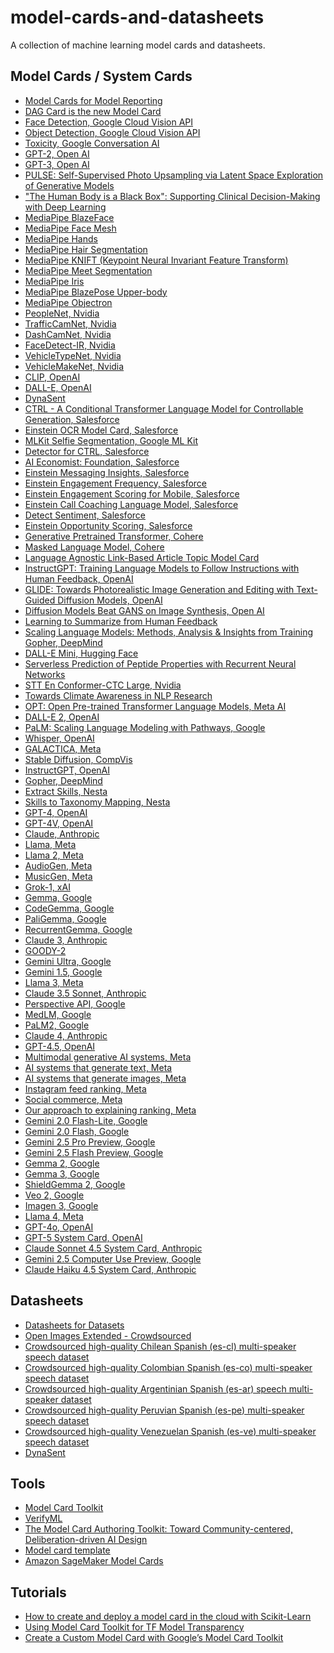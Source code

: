 # model-cards-and-datasheets
A collection of machine learning model cards and datasheets.

## Model Cards / System Cards
* [Model Cards for Model Reporting][1]
* [DAG Card is the new Model Card][54]
* [Face Detection, Google Cloud Vision API][2]
* [Object Detection, Google Cloud Vision API][3]
* [Toxicity, Google Conversation AI][4]
* [GPT-2, Open AI][5]
* [GPT-3, Open AI][39]
* [PULSE: Self-Supervised Photo Upsampling via Latent Space Exploration of Generative Models][10]
* ["The Human Body is a Black Box": Supporting Clinical Decision-Making with Deep Learning][11]
* [MediaPipe BlazeFace][12]
* [MediaPipe Face Mesh][13]
* [MediaPipe Hands][14]
* [MediaPipe Hair Segmentation][15]
* [MediaPipe KNIFT (Keypoint Neural Invariant Feature Transform)][16]
* [MediaPipe Meet Segmentation][31]
* [MediaPipe Iris][32]
* [MediaPipe BlazePose Upper-body][33]
* [MediaPipe Objectron][34]
* [PeopleNet, Nvidia][23]
* [TrafficCamNet, Nvidia][24]
* [DashCamNet, Nvidia][25]
* [FaceDetect-IR, Nvidia][26]
* [VehicleTypeNet, Nvidia][27]
* [VehicleMakeNet, Nvidia][28]
* [CLIP, OpenAI][35]
* [DALL-E, OpenAI][36]
* [DynaSent][37]
* [CTRL - A Conditional Transformer Language Model for Controllable Generation, Salesforce][40]
* [Einstein OCR Model Card, Salesforce][41]
* [MLKit Selfie Segmentation, Google ML Kit][42]
* [Detector for CTRL, Salesforce][43]
* [AI Economist: Foundation, Salesforce][44]
* [Einstein Messaging Insights, Salesforce][45]
* [Einstein Engagement Frequency, Salesforce][46]
* [Einstein Engagement Scoring for Mobile, Salesforce][47]
* [Einstein Call Coaching Language Model, Salesforce][48]
* [Detect Sentiment, Salesforce][49]
* [Einstein Opportunity Scoring, Salesforce][50]
* [Generative Pretrained Transformer, Cohere][51]
* [Masked Language Model, Cohere][52]
* [Language Agnostic Link-Based Article Topic Model Card][55]
* [InstructGPT: Training Language Models to Follow Instructions with Human Feedback, OpenAI][56]
* [GLIDE: Towards Photorealistic Image Generation and Editing with Text-Guided Diffusion Models, OpenAI][57]
* [Diffusion Models Beat GANS on Image Synthesis, Open AI][58]
* [Learning to Summarize from Human Feedback][59]
* [Scaling Language Models: Methods, Analysis & Insights from Training Gopher, DeepMind][60]
* [DALL-E Mini, Hugging Face][62]
* [Serverless Prediction of Peptide Properties with Recurrent Neural Networks][63]
* [STT En Conformer-CTC Large, Nvidia][64]
* [Towards Climate Awareness in NLP Research][65]
* [OPT: Open Pre-trained Transformer Language Models, Meta AI][66]
* [DALL-E 2, OpenAI][67]
* [PaLM: Scaling Language Modeling with Pathways, Google][68]
* [Whisper, OpenAI][70]
* [GALACTICA, Meta][71]
* [Stable Diffusion, CompVis][72]
* [InstructGPT, OpenAI][73]
* [Gopher, DeepMind][75]
* [Extract Skills, Nesta][76]
* [Skills to Taxonomy Mapping, Nesta][77]
* [GPT-4, OpenAI][85]
* [GPT-4V, OpenAI][78]
* [Claude, Anthropic][79]
* [Llama, Meta][84]
* [Llama 2, Meta][81]
* [AudioGen, Meta][82]
* [MusicGen, Meta][83]
* [Grok-1, xAI][86]
* [Gemma, Google][87]
* [CodeGemma, Google][95]
* [PaliGemma, Google][94]
* [RecurrentGemma, Google][96]
* [Claude 3, Anthropic][88]
* [GOODY-2][89]
* [Gemini Ultra, Google][92]
* [Gemini 1.5, Google][93]
* [Llama 3, Meta][91]
* [Claude 3.5 Sonnet, Anthropic][90]
* [Perspective API, Google][97]
* [MedLM, Google][98]
* [PaLM2, Google][99]
* [Claude 4, Anthropic][100]
* [GPT-4.5, OpenAI][101]
* [Multimodal generative AI systems, Meta][102]
* [AI systems that generate text, Meta][103]
* [AI systems that generate images, Meta][104]
* [Instagram feed ranking, Meta][105]
* [Social commerce, Meta][106]
* [Our approach to explaining ranking, Meta][107]
* [Gemini 2.0 Flash-Lite, Google][108]
* [Gemini 2.0 Flash, Google][109]
* [Gemini 2.5 Pro Preview, Google][110]
* [Gemini 2.5 Flash Preview, Google][111]
* [Gemma 2, Google][112]
* [Gemma 3, Google][113]
* [ShieldGemma 2, Google][114]
* [Veo 2, Google][115]
* [Imagen 3, Google][116]
* [Llama 4, Meta][117]
* [GPT-4o, OpenAI][118]
* [GPT-5 System Card, OpenAI][119]
* [Claude Sonnet 4.5 System Card, Anthropic][120]
* [Gemini 2.5 Computer Use Preview, Google][121]
* [Claude Haiku 4.5 System Card, Anthropic][122]

## Datasheets
* [Datasheets for Datasets][8]
* [Open Images Extended - Crowdsourced][9]
* [Crowdsourced high-quality Chilean Spanish (es-cl) multi-speaker speech dataset][18]
* [Crowdsourced high-quality Colombian Spanish (es-co) multi-speaker speech dataset][19]
* [Crowdsourced high-quality Argentinian Spanish (es-ar) speech multi-speaker dataset][20]
* [Crowdsourced high-quality Peruvian Spanish (es-pe) multi-speaker speech dataset][21]
* [Crowdsourced high-quality Venezuelan Spanish (es-ve) multi-speaker speech dataset][22]
* [DynaSent][38]

## Tools
* [Model Card Toolkit][17]
* [VerifyML][53]
* [The Model Card Authoring Toolkit: Toward Community-centered, Deliberation-driven AI Design][69]
* [Model card template][74]
* [Amazon SageMaker Model Cards][80]

## Tutorials
* [How to create and deploy a model card in the cloud with Scikit-Learn][29]
* [Using Model Card Toolkit for TF Model Transparency][30]
* [Create a Custom Model Card with Google’s Model Card Toolkit][61]

[1]: https://arxiv.org/abs/1810.03993
[2]: https://modelcards.withgoogle.com/face-detection
[3]: https://modelcards.withgoogle.com/object-detection
[4]: https://github.com/conversationai/perspectiveapi/blob/main/model-cards/English/toxicity.md
[5]: https://github.com/openai/gpt-2/blob/master/model_card.md
[8]: https://arxiv.org/abs/1803.09010
[9]: https://research.google/static/documents/datasets/open-images-extended-crowdsourced.pdf
[10]: https://drive.google.com/file/d/1fV7FsmunjDuRrsn4KYf2Efwp0FNBtcR4/view
[11]: https://arxiv.org/ftp/arxiv/papers/1911/1911.08089.pdf
[12]: https://drive.google.com/file/d/1f39lSzU5Oq-j_OXgS67KfN5wNsoeAZ4V/view
[13]: https://drive.google.com/file/d/1VFC_wIpw4O7xBOiTgUldl79d9LA-LsnA/view
[14]: https://drive.google.com/file/d/14pjkgLl3t3jiTiCFuvWGB-uAX_aVZOS5/view
[15]: https://drive.google.com/file/d/1lPwJ8BD_-3UUor4LayQ0xpa_RIC_hoRh/view
[16]: https://drive.google.com/file/d/1RCdA83a8JDV3ZPS-mtpsV8mTj3r0F9s-/view
[17]: https://github.com/tensorflow/model-card-toolkit
[18]: https://research.google/tools/datasets/chilean-spanish-tts/
[19]: https://research.google/tools/datasets/colombian-spanish-tts/
[20]: https://research.google/tools/datasets/argentinian-spanish-tts/
[21]: https://research.google/tools/datasets/peruvian-spanish-tts/
[22]: https://research.google/tools/datasets/venezuelan-spanish-tts/
[23]: https://catalog.ngc.nvidia.com/orgs/nvidia/teams/tao/models/peoplenet
[24]: https://catalog.ngc.nvidia.com/orgs/nvidia/teams/tao/models/trafficcamnet
[25]: https://catalog.ngc.nvidia.com/orgs/nvidia/teams/tao/models/dashcamnet
[26]: https://catalog.ngc.nvidia.com/orgs/nvidia/teams/tao/models/facedetectir
[27]: https://catalog.ngc.nvidia.com/orgs/nvidia/teams/tao/models/vehicletypenet
[28]: https://catalog.ngc.nvidia.com/orgs/nvidia/teams/tao/models/vehiclemakenet
[29]: https://cloud.google.com/blog/products/ai-machine-learning/create-a-model-card-with-scikit-learn
[30]: https://blog.tensorflow.org/2020/11/using-model-card-toolkit-for-tf-model-transparency.html
[31]: https://drive.google.com/file/d/1WvHxUONoATFJ9JpSgAF7dU_F5V58HItS/view
[32]: https://drive.google.com/file/d/1bsWbokp9AklH2ANjCfmjqEzzxO1CNbMu/view
[33]: https://drive.google.com/file/d/1tW-O4wE0SsluKNE7TLfRUgCxVFopwa1k/view
[34]: https://drive.google.com/file/d/1CMhN7Npdq0Dt2j0_z69mai2-m7oUTRKF/view
[35]: https://github.com/openai/CLIP/blob/main/model-card.md
[36]: https://github.com/openai/DALL-E/blob/master/model_card.md
[37]: https://github.com/cgpotts/dynasent/blob/main/dynasent_modelcard.md
[38]: https://github.com/cgpotts/dynasent/blob/main/dynasent_datasheet.md
[39]: https://github.com/openai/gpt-3/blob/master/model-card.md
[40]: https://github.com/salesforce/ctrl/blob/master/ModelCard.pdf
[41]: https://metamind.readme.io/docs/einstein-ocr-model-card
[42]: https://developers.google.com/ml-kit/images/vision/selfie-segmentation/selfie-model-card.pdf
[43]: https://github.com/salesforce/ctrl-detector/blob/master/ModelCard.pdf
[44]: https://github.com/salesforce/ai-economist/blob/master/Simulation_Card_Foundation_Economic_Simulation_Framework.pdf
[45]: https://help.salesforce.com/articleView?id=sf.mc_anb_einstein_messaging_insights_model_card.htm&type=5
[46]: https://help.salesforce.com/articleView?id=sf.mc_anb_einstein_engagement_frequency_model_card.htm&type=5
[47]: https://help.salesforce.com/articleView?id=sf.mc_anb_einstein_engagement_scoring_for_mobile_model_card.htm&type=5
[48]: https://einstein.ai/pdf/sales-call-coaching.pdf
[49]: https://help.salesforce.com/articleView?id=sf.bi_integrate_transformation_detectSentimentModelCard.htm&type=5
[50]: https://resources.docs.salesforce.com/latest/latest/en-us/sfdc/pdf/salesforce_ai_model_cards.pdf
[51]: https://docs.cohere.ai/generation-card
[52]: https://docs.cohere.ai/representation-card
[53]: https://www.verifyml.com
[54]: https://arxiv.org/abs/2110.13601
[55]: https://meta.wikimedia.org/wiki/User:HTriedman_(WMF)/Language_Agnostic_Link-Based_Article_Topic_Model_Card
[56]: https://github.com/openai/following-instructions-human-feedback/blob/main/model-card.md
[57]: https://github.com/openai/glide-text2im/blob/main/model-card.md
[58]: https://github.com/openai/guided-diffusion/blob/main/model-card.md
[59]: https://github.com/openai/summarize-from-feedback/blob/master/model_card.md
[60]: https://arxiv.org/abs/2112.11446
[61]: https://towardsdatascience.com/create-a-custom-model-card-with-googles-model-card-toolkit-a1e89a7887b5
[62]: https://huggingface.co/dalle-mini/dalle-mini
[63]: https://peptide.bio
[64]: https://catalog.ngc.nvidia.com/orgs/nvidia/teams/nemo/models/stt_en_conformer_ctc_large
[65]: https://arxiv.org/abs/2205.05071
[66]: https://arxiv.org/abs/2205.01068
[67]: https://github.com/openai/dalle-2-preview/blob/main/system-card.md
[68]: https://arxiv.org/abs/2204.02311
[69]: https://www.andrew.cmu.edu/user/hongs/files/facct22-modelcardauthoring.pdf
[70]: https://github.com/openai/whisper/blob/main/model-card.md
[71]: https://github.com/paperswithcode/galai/blob/main/docs/model_card.md
[72]: https://github.com/CompVis/stable-diffusion/blob/main/Stable_Diffusion_v1_Model_Card.md
[73]: https://github.com/openai/following-instructions-human-feedback/blob/main/model-card.md
[74]: https://meta.wikimedia.org/wiki/Machine_learning_models/Model_card_template
[75]: https://arxiv.org/pdf/2112.11446.pdf
[76]: https://nestauk.github.io/ojd_daps_skills/build/html/model_card.html#extract_skills_card
[77]: https://nestauk.github.io/ojd_daps_skills/build/html/model_card.html#mapping_card
[78]: https://cdn.openai.com/papers/GPTV_System_Card.pdf
[79]: https://www-files.anthropic.com/production/images/Model-Card-Claude-2.pdf
[80]: https://docs.aws.amazon.com/sagemaker/latest/dg/model-cards.html
[81]: https://ai.meta.com/research/publications/llama-2-open-foundation-and-fine-tuned-chat-models/
[82]: https://github.com/facebookresearch/audiocraft/blob/main/model_cards/AUDIOGEN_MODEL_CARD.md
[83]: https://github.com/facebookresearch/audiocraft/blob/main/model_cards/MUSICGEN_MODEL_CARD.md
[84]: https://github.com/facebookresearch/llama/blob/main/MODEL_CARD.md
[85]: https://cdn.openai.com/papers/gpt-4-system-card.pdf
[86]: https://x.ai/model-card/
[87]: https://ai.google.dev/gemma/docs/model_card
[88]: https://www.anthropic.com/claude-3-model-card
[89]: https://www.goody2.ai/goody2-modelcard.pdf
[90]: https://www-cdn.anthropic.com/fed9cc193a14b84131812372d8d5857f8f304c52/Model_Card_Claude_3_Addendum.pdf
[91]: https://github.com/meta-llama/llama3/blob/main/MODEL_CARD.md
[92]: https://arxiv.org/abs/2312.11805
[93]: https://storage.googleapis.com/deepmind-media/gemini/gemini_v1_5_report.pdf
[94]: https://ai.google.dev/gemma/docs/paligemma/model-card
[95]: https://ai.google.dev/gemma/docs/codegemma/model_card
[96]: https://ai.google.dev/gemma/docs/recurrentgemma/model_card
[97]: https://developers.perspectiveapi.com/s/about-the-api-model-cards?language=en_US
[98]: https://cloud.google.com/static/vertex-ai/generative-ai/docs/medlm/MedLM-model-card.pdf
[99]: https://ai.google/static/documents/palm2techreport.pdf#page=92
[100]: https://www-cdn.anthropic.com/4263b940cabb546aa0e3283f35b686f4f3b2ff47.pdf
[101]: https://cdn.openai.com/gpt-4-5-system-card-2272025.pdf
[102]: https://ai.meta.com/tools/system-cards/multimodal-generative-ai-systems/
[103]: https://ai.meta.com/tools/system-cards/ai-systems-that-generate-text/
[104]: https://ai.meta.com/tools/system-cards/ai-systems-that-generate-images/
[105]: https://ai.meta.com/tools/system-cards/instagram-feed-ranking/
[106]: https://ai.meta.com/tools/system-cards/social-commerce/
[107]: https://transparency.meta.com/features/explaining-ranking/
[108]: https://storage.googleapis.com/model-cards/documents/gemini-2-flash-lite.pdf
[109]: https://storage.googleapis.com/model-cards/documents/gemini-2-flash.pdf
[110]: https://storage.googleapis.com/model-cards/documents/gemini-2.5-pro-preview.pdf
[111]: https://storage.googleapis.com/model-cards/documents/gemini-2.5-flash-preview.pdf
[112]: https://ai.google.dev/gemma/docs/model_card_2
[113]: https://ai.google.dev/gemma/docs/core/model_card_3
[114]: https://ai.google.dev/gemma/docs/shieldgemma/model_card_2
[115]: https://storage.googleapis.com/model-cards/documents/veo-2-model-card.pdf
[116]: https://arxiv.org/pdf/2408.07009#page=18
[117]: https://github.com/meta-llama/llama-models/blob/main/models/llama4/MODEL_CARD.md
[118]: https://openai.com/index/gpt-4o-system-card/
[119]: https://openai.com/index/gpt-5-system-card/
[120]: https://assets.anthropic.com/m/12f214efcc2f457a/original/Claude-Sonnet-4-5-System-Card.pdf
[121]: https://storage.googleapis.com/deepmind-media/Model-Cards/Gemini-2-5-Computer-Use-Model-Card.pdf
[122]: https://assets.anthropic.com/m/99128ddd009bdcb/original/Claude-Haiku-4-5-System-Card.pdf
